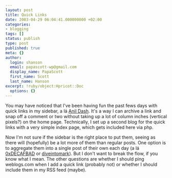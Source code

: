 ```yaml
---
layout: post
title: Quick Links
date: 2003-04-29 06:04:41.000000000 +02:00
categories:
- blogging
tags: []
status: publish
type: post
published: true
meta: {}
author:
  login: shanson
  email: papascott-wp@gmail.com
  display_name: PapaScott
  first_name: Scott
  last_name: Hanson
excerpt: !ruby/object:Hpricot::Doc
  options: {}
---
```

<p>You may have noticed that I've been having fun the past fews days with quick links in my sidebar, a lá <a title="anil dash " href="http://dashes.com/anil/">Anil Dash</a>. It's a way I can archive a link and snap off a comment or two without taking up a lot of column inches (vertical pixels?) on the home page. Technically, I set up a second blog for the quick links with a very simple index page, which gets included here via php.</p>
<p>Now I'm not sure if the sidebar is the right place to put them, seeing as there will (hopefully) be a lot more of them than regular posts. One option is to aggregate them into a single post of their own each day (a lá <a href="http://www.decafbad.com/blog/links/aoeabaofheecf.html">0xDECAFBAD<a> or <a href="http://diveintomark.org/archives/2003/04/23/in_brief_insomniac_edition.html">diveintomark</a>). But I don't want to break the flow, if you know what I mean. The other questions are whether I should ping weblogs.com when I add a quick link (probably not) or whether I should include them in my RSS feed (maybe).</a></a></p>
